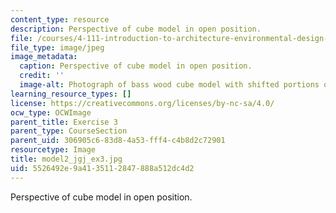 ```yaml
---
content_type: resource
description: Perspective of cube model in open position.
file: /courses/4-111-introduction-to-architecture-environmental-design-spring-2014/5526492e9a4135112847888a512dc4d2_model2_jgj_ex3.jpg
file_type: image/jpeg
image_metadata:
  caption: Perspective of cube model in open position.
  credit: ''
  image-alt: Photograph of bass wood cube model with shifted portions of the cube.
learning_resource_types: []
license: https://creativecommons.org/licenses/by-nc-sa/4.0/
ocw_type: OCWImage
parent_title: Exercise 3
parent_type: CourseSection
parent_uid: 306905c6-83d8-4a53-fff4-c4b8d2c72901
resourcetype: Image
title: model2_jgj_ex3.jpg
uid: 5526492e-9a41-3511-2847-888a512dc4d2
---
```

Perspective of cube model in open position.